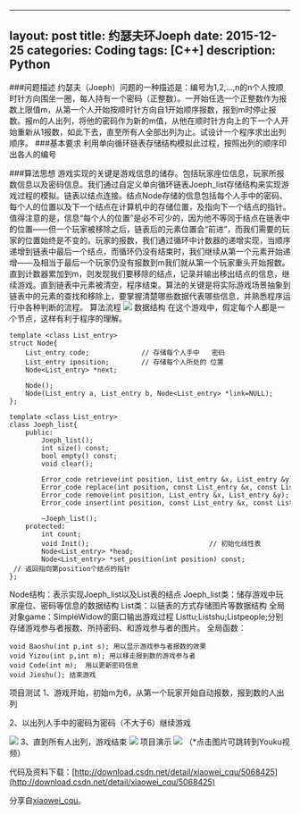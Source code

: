 
---
layout: post
title: 约瑟夫环Joeph
date: 2015-12-25
categories: Coding
tags: [C++]
description: Python
---

###问题描述
约瑟夫（Joeph）问题的一种描述是：编号为1,2,…,n的n个人按顺时针方向围坐一圈，每人持有一个密码（正整数）。一开始任选一个正整数作为报数上限值m，从第一个人开始按顺时针方向自1开始顺序报数，报到m时停止报数。报m的人出列，将他的密码作为新的m值，从他在顺时针方向上的下一个人开始重新从1报数，如此下去，直至所有人全部出列为止。试设计一个程序求出出列顺序。
###基本要求
利用单向循环链表存储结构模拟此过程，按照出列的顺序印出各人的编号

###算法思想
游戏实现的关键是游戏信息的储存。包括玩家座位信息，玩家所报数信息以及密码信息。我们通过自定义单向循环链表Joeph_list存储结构来实现游戏过程的模拟。链表以结点连接。结点Node存储的信息包括每个人手中的密码、每个人的位置以及下一个结点在计算机中的存储位置，及指向下一个结点的指针。值得注意的是，信息“每个人的位置”是必不可少的，因为他不等同于结点在链表中的位置——但一个玩家被移除之后，链表后的元素位置会“前进”，而我们需要的玩家的位置始终是不变的。玩家的报数，我们通过循环中计数器的递增实现，当顺序递增到链表中最后一个结点，而循环仍没有结束时，我们继续从第一个元素开始递增——及相当于最后一个玩家仍没有报数到m我们就从第一个玩家重头开始报数。直到计数器累加到m，则发现我们要移除的结点，记录并输出移出结点的信息，继续游戏。直到链表中元素被清空，程序结束。算法的关键是将实际游戏场景抽象到链表中的元素的查找和移除上，要掌握清楚哪些数据代表哪些信息，并熟悉程序运行中各种判断的流程。
算法流程
![](http://upload-images.jianshu.io/upload_images/1174946-f4b5fa182b8a9b8c.png?imageMogr2/auto-orient/strip%7CimageView2/2/w/1240)
数据结构
在这个游戏中，假定每个人都是一个节点，这样有利于程序的理解。

```
template <class List_entry>  
struct Node{  
    List_entry code;             // 存储每个人手中   密码  
    List_entry iposition;        // 存储每个人所处的 位置  
    Node<List_entry> *next;  
      
    Node();  
    Node(List_entry a, List_entry b, Node<List_entry> *link=NULL);  
};  
  
template <class List_entry>  
class Joeph_list{  
    public:  
        Joeph_list();  
        int size() const;  
        bool empty() const;  
        void clear();  
          
        Error_code retrieve(int position, List_entry &x, List_entry &y) const;  
        Error_code replace(int position, const List_entry &x, const List_entry &y);  
        Error_code remove(int position, List_entry &x, List_entry &y);  
        Error_code insert(int position, const List_entry &x, const List_entry &y);  
          
        ~Joeph_list();  
    protected:  
        int count;  
        void Init();                              // 初始化线性表  
        Node<List_entry> *head;  
        Node<List_entry> *set_position(int position) const;         
 // 返回指向第position个结点的指针  
};  
```

Node结构：表示实现Joeph_list以及List表的结点
Joeph_list类：储存游戏中玩家座位、密码等信息的数据结构
List类：以链表的方式存储图片等数据结构
全局对象game：SimpleWidow的窗口输出游戏过程
List<BitMap>tu;List<BitMap>shu;List<BitMap>people;分别存储游戏参与者报数、所持密码、和游戏参与者的图片。
全局函数：

```
void Baoshu(int p,int s); 用以显示游戏参与者报数的效果
void Yizou(int p,int m); 用以移走报到数的游戏参与者
void Code(int m);  用以更新密码信息
void Jieshu(); 结束游戏
```

项目测试
1、游戏开始，初始m为6，从第一个玩家开始自动报数，报到数的人出列

2、以出列人手中的密码为密码（不大于6）继续游戏

![](http://upload-images.jianshu.io/upload_images/1174946-40947b6cd6f6a6e2.jpg?imageMogr2/auto-orient/strip%7CimageView2/2/w/1240)
3、直到所有人出列，游戏结束
![](http://upload-images.jianshu.io/upload_images/1174946-4d0354f7da3a12c8.jpg?imageMogr2/auto-orient/strip%7CimageView2/2/w/1240)
项目演示
[![](http://upload-images.jianshu.io/upload_images/1174946-7f508f02ad46dce2.jpg?imageMogr2/auto-orient/strip%7CimageView2/2/w/1240)](http://v.youku.com/v_show/id_XNTE1Mjk3ODgw.html)
（*点击图片可跳转到Youku视频）

代码及资料下载：[http://download.csdn.net/detail/xiaowei_cqu/5068425](http://download.csdn.net/detail/xiaowei_cqu/5068425)

分享自[xiaowei_cqu](http://blog.csdn.net/xiaowei_cqu)。